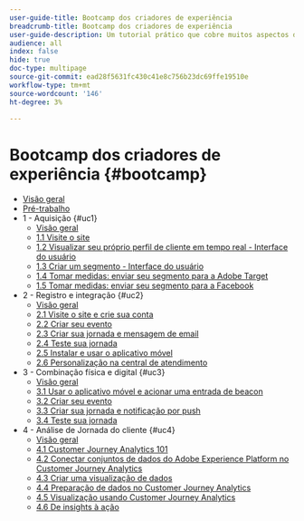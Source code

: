 ```yaml
---
user-guide-title: Bootcamp dos criadores de experiência
breadcrumb-title: Bootcamp dos criadores de experiência
user-guide-description: Um tutorial prático que cobre muitos aspectos do Adobe Experience Platform.
audience: all
index: false
hide: true
doc-type: multipage
source-git-commit: ead28f5631fc430c41e8c756b23dc69ffe19510e
workflow-type: tm+mt
source-wordcount: '146'
ht-degree: 3%

---
```



# Bootcamp dos criadores de experiência {#bootcamp}

+ [Visão geral](/help/bootcamp/overview.md)
+ [Pré-trabalho](/help/bootcamp/prework.md)
+ 1 - Aquisição {#uc1}
   + [Visão geral](/help/bootcamp/uc/uc1/uc1.md)
   + [1.1 Visite o site](/help/bootcamp/uc/uc1/ex1.md)
   + [1.2 Visualizar seu próprio perfil de cliente em tempo real - Interface do usuário](/help/bootcamp/uc/uc1/ex2.md)
   + [1.3 Criar um segmento - Interface do usuário](/help/bootcamp/uc/uc1/ex3.md)
   + [1.4 Tomar medidas: enviar seu segmento para a Adobe Target](/help/bootcamp/uc/uc1/ex4.md)
   + [1.5 Tomar medidas: enviar seu segmento para a Facebook](/help/bootcamp/uc/uc1/ex5.md)
+ 2 - Registro e integração {#uc2}
   + [Visão geral](/help/bootcamp/uc/uc2/uc2.md)
   + [2.1 Visite o site e crie sua conta](/help/bootcamp/uc/uc2/ex1.md)
   + [2.2 Criar seu evento](/help/bootcamp/uc/uc2/ex2.md)
   + [2.3 Criar sua jornada e mensagem de email](/help/bootcamp/uc/uc2/ex3.md)
   + [2.4 Teste sua jornada](/help/bootcamp/uc/uc2/ex4.md)
   + [2.5 Instalar e usar o aplicativo móvel](/help/bootcamp/uc/uc2/ex5.md)
   + [2.6 Personalização na central de atendimento](/help/bootcamp/uc/uc2/ex6.md)
+ 3 - Combinação física e digital {#uc3}
   + [Visão geral](/help/bootcamp/uc/uc3/uc3.md)
   + [3.1 Usar o aplicativo móvel e acionar uma entrada de beacon](/help/bootcamp/uc/uc3/ex1.md)
   + [3.2 Criar seu evento](/help/bootcamp/uc/uc3/ex2.md)
   + [3.3 Criar sua jornada e notificação por push](/help/bootcamp/uc/uc3/ex3.md)
   + [3.4 Teste sua jornada](/help/bootcamp/uc/uc3/ex4.md)
+ 4 - Análise de Jornada do cliente {#uc4}
   + [Visão geral](/help/bootcamp/uc/uc4/uc4.md)
   + [4.1 Customer Journey Analytics 101](/help/bootcamp/uc/uc4/ex1.md)
   + [4.2 Conectar conjuntos de dados do Adobe Experience Platform no Customer Journey Analytics](/help/bootcamp/uc/uc4/ex2.md)
   + [4.3 Criar uma visualização de dados](/help/bootcamp/uc/uc4/ex3.md)
   + [4.4 Preparação de dados no Customer Journey Analytics](/help/bootcamp/uc/uc4/ex4.md)
   + [4.5 Visualização usando Customer Journey Analytics](/help/bootcamp/uc/uc4/ex5.md)
   + [4.6 De insights à ação](/help/bootcamp/uc/uc4/ex6.md)